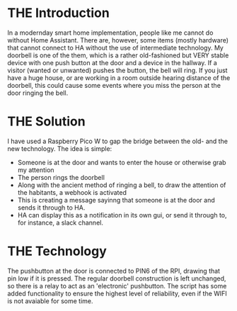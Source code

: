 # THE Introduction
In a modernday smart home implementation, people like me cannot do without Home Assistant. 
There are, however, some items (mostly hardware) that cannot connect to HA without the use of intermediate technology. 
My doorbell is one of the them, which is a rather old-fashioned but VERY stable device with one push button at the door and a device in the hallway. If a visitor (wanted or unwanted) pushes the button, the bell will ring.
If you just have a huge house, or are working in a room outside hearing distance of the doorbell, this could cause some events where you miss the person at the door ringing the bell.

# THE Solution
I have used a Raspberry Pico W to gap the bridge between the old- and the new technology. The idea is simple: 
<event>
* Someone is at the door and wants to enter the house or otherwise grab my attention
* The person rings the doorbell
* Along with the ancient method of ringing a bell, to draw the attention of the habitants, a webhook is activated
* This is creating a message sayinng that someone is at the door and sends it through to HA.
* HA can display this as a notification in its own gui, or send it through to, for instance, a slack channel.

# THE Technology
The pushbutton at the door is connected to PIN6 of the RPI, drawing that pin low if it is pressed. The regular doorbell construction is left unchanged, so there is a relay to act as an
'electronic' pushbutton. 
The script has some added functionality to ensure the highest level of reliability, even if the WIFI is not avaiable for some time.
